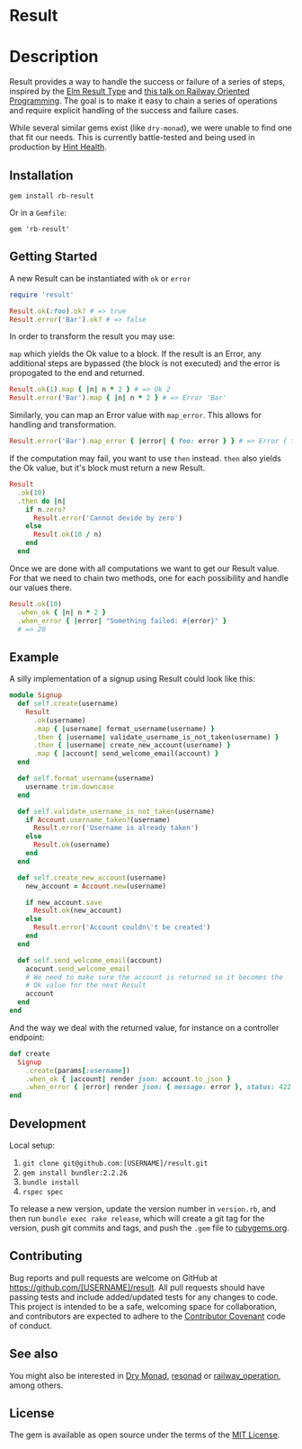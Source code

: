 Result
==============

# Description

Result provides a way to handle the success or failure of a series of steps, inspired by the [Elm Result Type](https://package.elm-lang.org/packages/elm/core/latest/Result) and [this talk on Railway Oriented Programming](https://vimeo.com/97344498). The goal is to make it easy to chain a series of operations and require explicit handling of the success and failure cases.

While several similar gems exist (like `dry-monad`), we were unable to find one that fit our needs. This is currently battle-tested and being used in production by [Hint Health](https://www.hint.com).

## Installation

    gem install rb-result

Or in a `Gemfile`:

    gem 'rb-result'

## Getting Started

A new Result can be instantiated with `ok` or `error`

```ruby
require 'result'

Result.ok(:foo).ok? # => true
Result.error('Bar').ok? # => false
```

In order to transform the result you may use:

`map` which yields the Ok value to a block. If the result is an Error, any additional steps are bypassed (the block is not executed) and the error is propogated to the end and returned.

```ruby
Result.ok(1).map { |n| n * 2 } # => Ok 2
Result.error('Bar').map { |n| n * 2 } # => Error 'Bar'
```

Similarly, you can map an Error value with `map_error`. This allows for handling and transformation.

```ruby
Result.error('Bar').map_error { |error| { foo: error } } # => Error { foo: 'Bar' }
```

If the computation may fail, you want to use `then` instead. `then` also yields
the Ok value, but it's block must return a new Result.

```ruby
Result
  .ok(10)
  .then do |n|
    if n.zero?
      Result.error('Cannot devide by zero')
    else
      Result.ok(10 / n)
    end
  end
```

Once we are done with all computations we want to get our Result value. For
that we need to chain two methods, one for each possibility and handle
our values there.

```ruby
Result.ok(10)
  .when_ok { |n| n * 2 }
  .when_error { |error| "Something failed: #{error}" }
  # => 20
```

## Example

A silly implementation of a signup using Result could look like this:

```ruby
module Signup
  def self.create(username)
    Result
      .ok(username)
      .map { |username| format_username(username) }
      .then { |username| validate_username_is_not_taken(username) }
      .then { |username| create_new_account(username) }
      .map { |account| send_welcome_email(account) }
  end

  def self.format_username(username)
    username.trim.downcase
  end

  def self.validate_username_is_not_taken(username)
    if Account.username_taken?(username)
      Result.error('Username is already taken')
    else
      Result.ok(username)
    end
  end

  def self.create_new_account(username)
    new_account = Account.new(username)

    if new_account.save
      Result.ok(new_account)
    else
      Result.error('Account couldn\'t be created')
    end
  end

  def self.send_welcome_email(account)
    acocunt.send_welcome_email
    # We need to make sure the account is returned so it becomes the
    # Ok value for the next Result
    account
  end
end
```

And the way we deal with the returned value, for instance on a controller endpoint:

```ruby
def create
  Signup
    .create(params[:username])
    .when_ok { |account| render json: account.to_json }
    .when_error { |error| render json: { message: error }, status: 422 }
end
```


## Development

Local setup:

1. `git clone git@github.com:[USERNAME]/result.git`
2. `gem install bundler:2.2.26`
3. `bundle install`
4. `rspec spec`

To release a new version, update the version number in `version.rb`, and then run `bundle exec rake release`, which will create a git tag for the version, push git commits and tags, and push the `.gem` file to [rubygems.org](https://rubygems.org).

## Contributing

Bug reports and pull requests are welcome on GitHub at https://github.com/[USERNAME]/result.  All pull requests should have passing tests and include added/updated tests for any changes to code. This project is intended to be a safe, welcoming space for collaboration, and contributors are expected to adhere to the [Contributor Covenant](http://contributor-covenant.org) code of conduct.

## See also

You might also be interested in [Dry Monad](https://dry-rb.org/gems/dry-monads/1.3/), [resonad](https://github.com/tomdalling/resonad) or [railway_operation](https://github.com/felixflores/railway_operation), among others.


## License

The gem is available as open source under the terms of the [MIT License](http://opensource.org/licenses/MIT).
